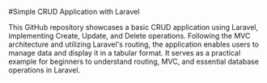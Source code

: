 #Simple CRUD Application with Laravel

This GitHub repository showcases a basic CRUD application using Laravel, implementing Create, Update, and Delete operations. Following the MVC architecture and utilizing Laravel's routing, the application enables users to manage data and display it in a tabular format. It serves as a practical example for beginners to understand routing, MVC, and essential database operations in Laravel.
